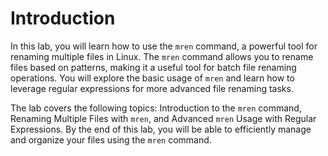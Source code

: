# Introduction

In this lab, you will learn how to use the `mren` command, a powerful tool for renaming multiple files in Linux. The `mren` command allows you to rename files based on patterns, making it a useful tool for batch file renaming operations. You will explore the basic usage of `mren` and learn how to leverage regular expressions for more advanced file renaming tasks.

The lab covers the following topics: Introduction to the `mren` command, Renaming Multiple Files with `mren`, and Advanced `mren` Usage with Regular Expressions. By the end of this lab, you will be able to efficiently manage and organize your files using the `mren` command.
